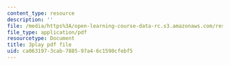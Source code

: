 ```yaml
---
content_type: resource
description: ''
file: /media/https%3A/open-learning-course-data-rc.s3.amazonaws.com/res-9-003-brains-minds-and-machines-summer-course-summer-2015/ca0631973cab788597a46c1590cfebf5_2304740.pdf
file_type: application/pdf
resourcetype: Document
title: 3play pdf file
uid: ca063197-3cab-7885-97a4-6c1590cfebf5
---
```

